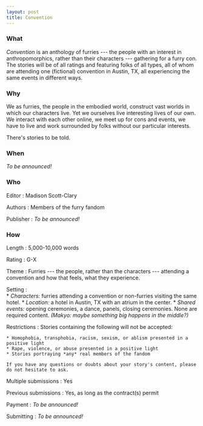 ```yaml
---
layout: post
title: Convention
---
```


### What

*Convention* is an anthology of furries --- the people with an interest in anthropomorphics, rather than their characters --- gathering for a furry con. The stories will be of all ratings and featuring folks of all types, all of whom are attending one (fictional) convention in Austin, TX, all experiencing the same events in different ways.

### Why

We as furries, the people in the embodied world, construct vast worlds in which our characters live. Yet we ourselves live interesting lives of our own. We interact with each other online, we meet up for cons and events, we have to live and work surrounded by folks without our particular interests.

There's stories to be told.

### When

*To be announced!*

### Who

Editor
:   Madison Scott-Clary

Authors
:   Members of the furry fandom

Publisher
:   *To be announced!*

### How

Length
:   5,000-10,000 words

Rating
:   G-X

Theme
:   Furries --- the people, rather than the characters --- attending a convention and how that feels, what they experience.

Setting
:  
    * *Characters:* furries attending a convention or non-furries visiting the same hotel.
    * *Location:* a hotel in Austin, TX with an atrium in the center.
    * *Shared events:* opening ceremonies, a dance, panels, closing ceremonies. None are required content. *(Makyo: maybe something big happens in the middle?)*

Restrictions
:   Stories containing the following will not be accepted:

    * Homophobia, transphobia, racism, sexism, or ablism presented in a positive light
    * Rape, violence, or abuse presented in a positive light
    * Stories portraying *any* real members of the fandom

    If you have any questions or doubts about your story's content, please do not hesitate to ask.

Multiple submissions
:   Yes

Previous submissions
:   Yes, as long as the contract(s) permit

Payment
:   *To be announced!*

Submitting
:   *To be announced!*
